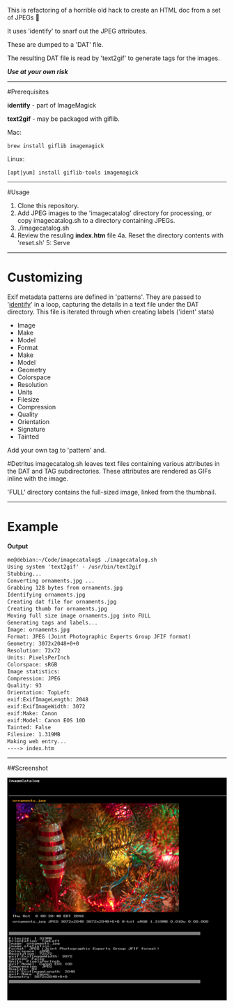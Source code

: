 This is refactoring of a horrible old hack to create an HTML doc from a set of JPEGs :shit:

It uses 'identify' to snarf out the JPEG attributes.

These are dumped to a 'DAT' file.

The resulting DAT file is read by 'text2gif' to generate tags for the images.

***Use at your own risk***

----
#Prerequisites

**identify** - part of ImageMagick

**text2gif** - may be packaged with giflib.

Mac:

    brew install giflib imagemagick
    
Linux:

    [apt|yum] install giflib-tools imagemagick

----
#Usage

1. Clone this repository.
2. Add JPEG images to the 'imagecatalog' directory for processing, or copy imagecatalog.sh to a directory containing JPEGs.
3. ./imagecatalog.sh
4. Review the resuling **index.htm** file
4a. Reset the directory contents with 'reset.sh'
5: Serve

----
# Customizing

Exif metadata patterns are defined in 'patterns'. They are passed to '[identify](http://www.imagemagick.org/Usage/photos/#exif)' in a loop, capturing the details in a text file under the DAT directory. This file is iterated through when creating labels ('ident'  stats)

- Image
- Make
- Model
- Format
- Make
- Model
- Geometry
- Colorspace
- Resolution
- Units
- Filesize
- Compression
- Quality
- Orientation
- Signature
- Tainted

Add your own tag to 'pattern' and.


#Detritus
imagecatalog.sh leaves text files containing various attributes in the DAT and TAG subdirectories. These attributes are rendered as GIFs inline with the image.

'FULL' directory contains the full-sized image, linked from the thumbnail.

----
# Example

**Output**

	me@debian:~/Code/imagecatalog$ ./imagecatalog.sh
	Using system 'text2gif' - /usr/bin/text2gif
	Stubbing...
	Converting ornaments.jpg ...
	Grabbing 128 bytes from ornaments.jpg
	Identifying ornaments.jpg
	Creating dat file for ornaments.jpg
	Creating thumb for ornaments.jpg
	Moving full size image ornaments.jpg into FULL
	Generating tags and labels...
	Image: ornaments.jpg
	Format: JPEG (Joint Photographic Experts Group JFIF format)
	Geometry: 3072x2048+0+0
	Resolution: 72x72
	Units: PixelsPerInch
	Colorspace: sRGB
	Image statistics:
	Compression: JPEG
	Quality: 93
	Orientation: TopLeft
	exif:ExifImageLength: 2048
	exif:ExifImageWidth: 3072
	exif:Make: Canon
	exif:Model: Canon EOS 10D
	Tainted: False
	Filesize: 1.319MB
	Making web entry...
	----> index.htm

----
##Screenshot

![](screenshot.png)

